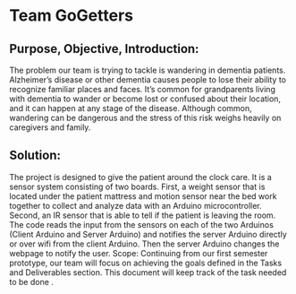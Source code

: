 # Team GoGetters
## Purpose, Objective, Introduction:
The problem our team is trying to tackle is wandering in dementia patients. Alzheimer’s
disease or other dementia causes people to lose their ability to recognize familiar places and
faces. It’s common for grandparents living with dementia to wander or become lost or confused
about their location, and it can happen at any stage of the disease. Although common,
wandering can be dangerous and the stress of this risk weighs heavily on caregivers and family.
## Solution:
The project is designed to give the patient around the clock care. It is a sensor system
consisting of two boards. First, a weight sensor that is located under the patient mattress and
motion sensor near the bed work together to collect and analyze data with an Arduino
microcontroller. Second, an IR sensor that is able to tell if the patient is leaving the room. The
code reads the input from the sensors on each of the two Arduinos (Client Arduino and Server
Arduino) and notifies the server Arduino directly or over wifi from the client Arduino. Then the
server Arduino changes the webpage to notify the user.
Scope:
Continuing from our first semester prototype, our team will focus on achieving the goals
defined in the Tasks and Deliverables section. This document will keep track of the task needed
to be done .
